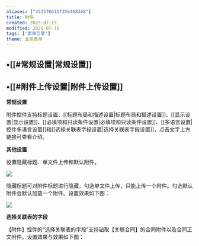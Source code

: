 ```yaml
---
aliases: ["4525766117356468368"]
title: 附件
created: 2025-07-15
modified: 2025-07-15
tags: ['表单引擎']
theme: 业务表单
---
```


## •[[#常规设置|常规设置]]

## •[[#附件上传设置|附件上传设置]]

**常规设置**

附件控件支持标题设置、[[标题布局和描述设置|标题布局和描述设置]]、[[显示设置|显示设置]]、[[必填项和只读条件设置|必填项和只读条件设置]]、[[多语言设置|控件多语言设置]]和[[选择关联表字段设置|选择关联表字段设置]]，点击文字上方链接可查看介绍。

**其他设置**

设置隐藏标题、单文件上传和默认附件。

![](https://myhelpdoc.oss-cn-heyuan.aliyuncs.com/mdimages/f814c4d3d5356e1ec0c6f8e77e47640d.jpg)

隐藏标题可对附件标题进行隐藏，勾选单文件上传，只能上传一个附件。勾选默认附件会默认加载一个附件。设置效果如下图：

![](https://myhelpdoc.oss-cn-heyuan.aliyuncs.com/mdimages/8b2c502457952c1f08aa7ab9203e117e.jpg)

**选择关联表的字段**

【附件】控件的“选择关联表的字段”支持钻取【关联合同】的合同附件以及合同正文附件。设置效果与效果如下图：


